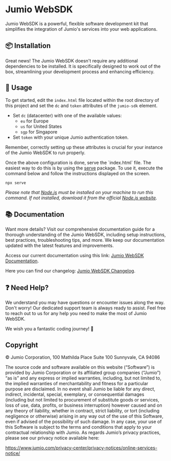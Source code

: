 # Jumio WebSDK

Jumio WebSDK is a powerful, flexible software development kit that simplifies the integration of Jumio's services into your web applications.

## 📦 Installation

Great news! The Jumio WebSDK doesn't require any additional dependencies to be installed. It is specifically designed to work out of the box, streamlining your development process and enhancing efficiency.

## 🚀 Usage

To get started, edit the `index.html` file located within the root directory of this project and set the `dc` and `token` attributes of the `jumio-sdk` element.

* Set `dc` (datacenter) with one of the available values:
    * `eu` for Europe
    * `us` for United States
    * `sgp` for Singapore
* Set `token` with your unique Jumio authentication token.

Remember, correctly setting up these attributes is crucial for your instance of the Jumio WebSDK to run properly.

Once the above configuration is done, serve the \`index.html\` file. The easiest way to do this is by using the [serve](https://www.npmjs.com/package/serve) package. To use it, execute the command below and follow the instructions displayed on the screen.

```
npx serve
```

*Please note that [Node.js](https://nodejs.org) must be installed on your machine to run this command. If not installed, download it from the official [Node.js website](https://nodejs.org).*

## 📚 Documentation
Want more details? Visit our comprehensive documentation guide for a thorough understanding of the Jumio WebSDK, including setup instructions, best practices, troubleshooting tips, and more. We keep our documentation updated with the latest features and improvements.

Access our current documentation using this link: [Jumio WebSDK Documentation](https://docs.web.jumio.ai).

Here you can find our changelog: [Jumio WebSDK Changelog](https://github.com/Jumio/web-sdk/blob/main/CHANGELOG.md).

## ❓ Need Help?
We understand you may have questions or encounter issues along the way. Don't worry! Our dedicated support team is always ready to assist. Feel free to reach out to us for any help you need to make the most of Jumio WebSDK.

We wish you a fantastic coding journey! 🚀


## Copyright
© Jumio Corporation, 100 Mathilda Place Suite 100 Sunnyvale, CA 94086

The source code and software available on this website (“Software”) is provided by Jumio Corporation or its affiliated
group companies (“Jumio”) “as is” and any express or implied warranties, including, but not limited to, the implied
warranties of merchantability and fitness for a particular purpose are disclaimed. In no event shall Jumio be liable for
any direct, indirect, incidental, special, exemplary, or consequential damages (including but not limited to procurement
of substitute goods or services, loss of use, data, profits, or business interruption) however caused and on any theory
of liability, whether in contract, strict liability, or tort (including negligence or otherwise) arising in any way out
of the use of this Software, even if advised of the possibility of such damage. In any case, your use of this Software
is subject to the terms and conditions that apply to your contractual relationship with Jumio. As regards Jumio’s
privacy practices, please see our privacy notice available here:

https://www.jumio.com/privacy-center/privacy-notices/online-services-notice/